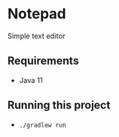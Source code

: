 # Notepad

Simple text editor

## Requirements

- Java 11

## Running this project

- `./gradlew run`
